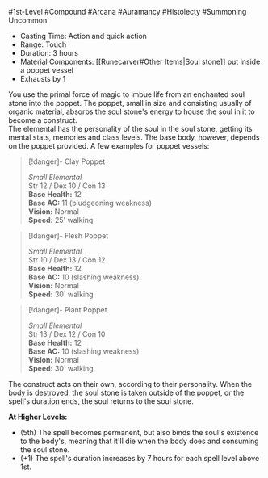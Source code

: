 #1st-Level #Compound #Arcana #Auramancy #Histolecty #Summoning 
Uncommon
 
- Casting Time: Action and quick action
- Range: Touch
- Duration: 3 hours
- Material Components: [[Runecarver#Other Items|Soul stone]] put inside a poppet vessel  
- Exhausts by 1

You use the primal force of magic to imbue life from an enchanted soul stone into the poppet. The poppet, small in size and consisting usually of organic material, absorbs the soul stone's energy to house the soul in it to become a construct.  
The elemental has the personality of the soul in the soul stone, getting its mental stats, memories and class levels. The base body, however, depends on the poppet provided. A few examples for poppet vessels:
 
>[!danger]- Clay Poppet
>
>_Small Elemental_  
>Str 12 / Dex 10 / Con 13  
>**Base Health:** 12  
>**Base AC:** 11 (bludgeoning weakness)  
>**Vision:** Normal  
>**Speed:** 25' walking
 
>[!danger]- Flesh Poppet
>
>_Small Elemental_  
>Str 10 / Dex 13 / Con 12  
>**Base Health:** 12  
>**Base AC:** 10 (slashing weakness)  
>**Vision:** Normal  
>**Speed:** 30' walking
 
>[!danger]- Plant Poppet
>
>_Small Elemental_  
>Str 13 / Dex 12 / Con 10  
>**Base Health:** 12  
>**Base AC:** 10 (slashing weakness)  
>**Vision:** Normal  
>**Speed:** 30' walking
 
The construct acts on their own, according to their personality. When the body is destroyed, the soul stone is taken outside of the poppet, or the spell's duration ends, the soul returns to the soul stone.
 
**At Higher Levels:** 
* (5th) The spell becomes permanent, but also binds the soul's existence to the body's, meaning that it'll die when the body does and consuming the soul stone.
* (+1) The spell's duration increases by 7 hours for each spell level above 1st.